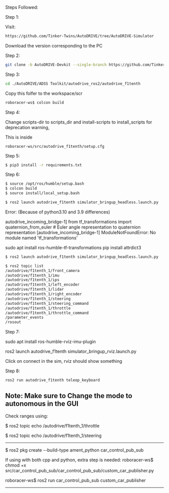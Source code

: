 Steps Followed: 

Step 1:

Visit: 
```bash
https://github.com/Tinker-Twins/AutoDRIVE/tree/AutoDRIVE-Simulator
```

Download the version corresponding to the PC


Step 2:

```bash
git clone -b AutoDRIVE-Devkit --single-branch https://github.com/Tinker-Twins/AutoDRIVE.git
```


Step 3:

```bash
cd ./AutoDRIVE/ADSS Toolkit/autodrive_ros2/autodrive_f1tenth
```

Copy this folfer to the workspace/scr

```bash
roboracer-ws$ colcon build
```

Step 4:

Change scripts-dir to scripts_dir and install-scripts to install_scripts for deprecation warning,


This is inside 

```
roboracer-ws/src/autodrive_f1tenth/setup.cfg
```


Step 5:

```bash
$ pip3 install -r requirements.txt
```

Step 6:
```bash
$ source /opt/ros/humble/setup.bash 
$ colcon build
$ source install/local_setup.bash 
```

```bash
$ ros2 launch autodrive_f1tenth simulator_bringup_headless.launch.py
```

Error: (Because of python3.10 and 3.9 differences)

autodrive_incoming_bridge-1]     from tf_transformations import quaternion_from_euler # Euler angle representation to quaternion representation
[autodrive_incoming_bridge-1] ModuleNotFoundError: No module named 'tf_transformations'

sudo apt install ros-humble-tf-transformations
pip install attrdict3

```bash
$ ros2 launch autodrive_f1tenth simulator_bringup_headless.launch.py
```

```bash
$ ros2 topic list
/autodrive/f1tenth_1/front_camera
/autodrive/f1tenth_1/imu
/autodrive/f1tenth_1/ips
/autodrive/f1tenth_1/left_encoder
/autodrive/f1tenth_1/lidar
/autodrive/f1tenth_1/right_encoder
/autodrive/f1tenth_1/steering
/autodrive/f1tenth_1/steering_command
/autodrive/f1tenth_1/throttle
/autodrive/f1tenth_1/throttle_command
/parameter_events
/rosout
```

Step 7:

sudo apt install ros-humble-rviz-imu-plugin

ros2 launch autodrive_f1tenth simulator_bringup_rviz.launch.py



Click on connect in the sim, rviz should show something 


Step 8:

```bash
ros2 run autodrive_f1tenth teleop_keyboard
```

Note: Make sure to Change the mode to autonomous in the GUI
----------------------------------------------------------------------------------------------------


Check ranges using:

$ ros2 topic echo /autodrive/f1tenth_1/throttle

$ ros2 topic echo /autodrive/f1tenth_1/steering


----------------------------------------------------------------------------------------------------

$ ros2 pkg create --build-type ament_python car_control_pub_sub

If using with both cpp and python, extra step is needed:
roboracer-ws$ chmod +x src/car_control_pub_sub/car_control_pub_sub/custom_car_publisher.py 

roboracer-ws$ ros2 run car_control_pub_sub custom_car_publisher

----------------------------------------------------------------------------------------------------

